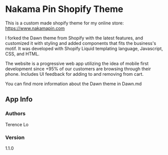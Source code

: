 # Nakama Pin Shopify Theme

This is a custom made shopify theme for my online store: https://www.nakamapin.com

I forked the Dawn theme from Shopify with the latest features, and customized it with styling and added components that fits the business's motif. It was developed with Shopify Liquid templating language, Javascript, CSS, and HTML. 

The website is a progressive web app utilizing the idea of mobile first development since +95% of our customers are browsing through their phone. Includes UI feedback for adding to and removing from cart. 

You can find more information about the Dawn theme in Dawn.md 

## App Info

### Authors

Terence Lo

### Version

1.1.0
